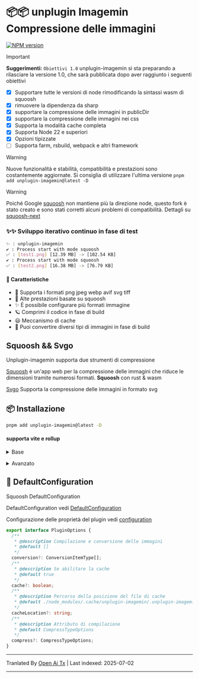 # 📦📦 unplugin Imagemin Compressione delle immagini

[![NPM version](https://img.shields.io/npm/v/unplugin-imagemin?color=a1b858&label=)](https://www.npmjs.com/package/unplugin-imagemin)

> [!IMPORTANT]
> **Suggerimenti:**
> `Obiettivi 1.0` unplugin-imagemin si sta preparando a rilasciare la versione 1.0, che sarà pubblicata dopo aver raggiunto i seguenti obiettivi

- [x] Supportare tutte le versioni di node rimodificando la sintassi wasm di squoosh
- [x] rimuovere la dipendenza da sharp
- [x] supportare la compressione delle immagini in publicDir
- [x] supportare la compressione delle immagini nei css
- [x] Supporta la modalità cache completa
- [x] Supporta Node 22 e superiori
- [x] Opzioni tipizzate
- [ ] Supporta farm, rsbuild, webpack e altri framework

> [!WARNING]
Nuove funzionalità e stabilità, compatibilità e prestazioni sono costantemente aggiornate.
Si consiglia di utilizzare l'ultima versione `pnpm add unplugin-imagemin@latest -D`

> [!WARNING]
Poiché Google [squoosh](https://github.com/GoogleChromeLabs/squoosh) non mantiene più la direzione node, questo fork è stato creato e sono stati corretti alcuni problemi di compatibilità. Dettagli su [squoosh-next](https://github.com/ErKeLost/squoosh-node-latest)

### ✨✨ Sviluppo iterativo continuo in fase di test

```bash
✨ : unplugin-imagemin
✔ : Process start with mode squoosh
✅ : [test1.png] [12.39 MB] -> [102.54 KB]
✔ : Process start with mode squoosh
✅ : [test2.png] [16.38 MB] -> [76.79 KB]
```

#### 🌈 Caratteristiche

- 🍰 Supporta i formati png jpeg webp avif svg tiff
- 🦾 Alte prestazioni basate su squoosh
- ✨ È possibile configurare più formati immagine
- 🪐 Comprimi il codice in fase di build
- 😃 Meccanismo di cache
- 🌈 Puoi convertire diversi tipi di immagini in fase di build

## Squoosh && Svgo

Unplugin-imagemin supporta due strumenti di compressione

[Squoosh](https://github.com/GoogleChromeLabs/squoosh) è un'app web per la compressione delle immagini che riduce le dimensioni tramite numerosi formati.
**Squoosh** con rust & wasm

[Svgo](https://github.com/svg/svgo) Supporta la compressione delle immagini in formato svg

## 📦 Installazione

```bash
pnpm add unplugin-imagemin@latest -D
```

#### supporta vite e rollup

<details>
<summary>Base</summary><br>

```ts
import { defineConfig } from 'vite';
import vue from '@vitejs/plugin-vue';
import imagemin from 'unplugin-imagemin/vite';
// https://vitejs.dev/config/
export default defineConfig({
  plugins: [vue(), imagemin()],
});
```

<br></details>

<details>
<summary>Avanzato</summary><br>

```ts
iimport { defineConfig } from 'vite';
import vue from '@vitejs/plugin-vue';
import imagemin from 'unplugin-imagemin/vite';
// https://vitejs.dev/config/
export default defineConfig({
  plugins: [
    vue(),
    imagemin({
      // di default true
      cache: false,
      // Opzioni di configurazione predefinite per comprimere diversi tipi di immagini
      compress: {
        jpg: {
          quality: 10,
        },
        jpeg: {
          quality: 10,
        },
        png: {
          quality: 10,
        },
```typescript
        webp: {
          quality: 10,
        },
      },
      conversion: [
        { from: 'jpeg', to: 'webp' },
        { from: 'png', to: 'webp' },
        { from: 'JPG', to: 'jpeg' },
      ],
    }),
  ],
});

```

<br></details>

## 🌸 DefaultConfiguration

Squoosh DefaultConfiguration

DefaultConfiguration vedi [DefaultConfiguration](https://github.com/ErKeLost/unplugin-imagemin/blob/main/src/core/compressOptions.ts)

Configurazione delle proprietà del plugin vedi [configuration](https://github.com/ErKeLost/unplugin-imagemin/blob/main/src/core/types/index.ts)

```typescript
export interface PluginOptions {
  /**
   * @description Compilazione e conversione delle immagini
   * @default []
   */
  conversion?: ConversionItemType[];
  /**
   * @description Se abilitare la cache
   * @default true
   */
  cache?: boolean;
  /**
   * @description Percorso della posizione del file di cache
   * @default ./node_modules/.cache/unplugin-imagemin/.unplugin-imagemin-cache
   */
  cacheLocation?: string;
  /**
   * @description Attributo di compilazione
   * @default CompressTypeOptions
   */
  compress?: CompressTypeOptions;
}
```

---

Tranlated By [Open Ai Tx](https://github.com/OpenAiTx/OpenAiTx) | Last indexed: 2025-07-02

---
